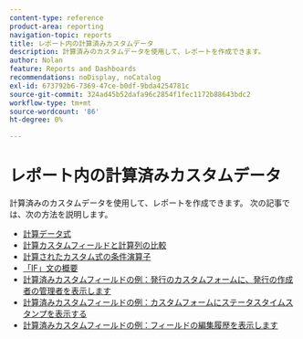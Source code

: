 ```yaml
---
content-type: reference
product-area: reporting
navigation-topic: reports
title: レポート内の計算済みカスタムデータ
description: 計算済みのカスタムデータを使用して、レポートを作成できます。
author: Nolan
feature: Reports and Dashboards
recommendations: noDisplay, noCatalog
exl-id: 673792b6-7369-47ce-b0df-9bda4254781c
source-git-commit: 324ad45b52dafa96c2854f1fec1172b88643bdc2
workflow-type: tm+mt
source-wordcount: '86'
ht-degree: 0%

---
```


# レポート内の計算済みカスタムデータ

計算済みのカスタムデータを使用して、レポートを作成できます。 次の記事では、次の方法を説明します。

* [計算データ式](../../../reports-and-dashboards/reports/calc-cstm-data-reports/calculated-data-expressions.md)
* [計算カスタムフィールドと計算列の比較](../../../reports-and-dashboards/reports/calc-cstm-data-reports/calculated-custom-fields-calculated-columns.md)
* [計算されたカスタム式の条件演算子](../../../reports-and-dashboards/reports/calc-cstm-data-reports/condition-operators-calculated-custom-expressions.md)
* [「IF」文の概要](../../../reports-and-dashboards/reports/calc-cstm-data-reports/if-statements-overview.md)
* [計算済みカスタムフィールドの例：発行のカスタムフォームに、発行の作成者の管理者を表示します](../../../reports-and-dashboards/reports/calc-cstm-data-reports/custom-field-manager-issue-creator-on-issue-form.md)
* [計算済みカスタムフィールドの例：カスタムフォームにステータスタイムスタンプを表示する](../../../reports-and-dashboards/reports/calc-cstm-data-reports/example-status-timestamp-in-calculated-field.md)
* [計算済みカスタムフィールドの例：フィールドの編集履歴を表示します](../../../reports-and-dashboards/reports/calc-cstm-data-reports/calculated-field-example-edit-history-of-another-field.md)
  <!--outdated: * [Basic Report Creation Program for the new Workfront experience](https://one.workfront.com/s/basic-report-creation-program)-->
